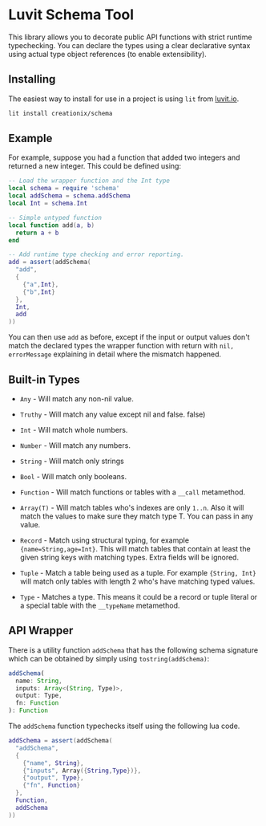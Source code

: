 # Luvit Schema Tool

This library allows you to decorate public API functions with strict runtime
typechecking.  You can declare the types using a clear declarative syntax
using actual type object references (to enable extensibility).

## Installing

The easiest way to install for use in a project is using `lit` from
 [luvit.io](https://luvit.io/).

```sh
lit install creationix/schema
```

## Example

For example, suppose you had a function that added two integers and returned a
new integer.  This could be defined using:

```lua
-- Load the wrapper function and the Int type
local schema = require 'schema'
local addSchema = schema.addSchema
local Int = schema.Int

-- Simple untyped function
local function add(a, b)
  return a + b
end

-- Add runtime type checking and error reporting.
add = assert(addSchema(
  "add",
  {
    {"a",Int},
    {"b",Int}
  },
  Int,
  add
))
```

You can then use `add` as before, except if the input or output values don't
match the declared types the wrapper function with return with `nil, errorMessage`
explaining in detail where the mismatch happened.

## Built-in Types

- `Any` - Will match any non-nil value.

- `Truthy` - Will match any value except nil and false. false)

- `Int` - Will match whole numbers.

- `Number` - Will match any numbers.

- `String` - Will match only strings

- `Bool` - Will match only booleans.

- `Function` - Will match functions or tables with a `__call` metamethod.

- `Array(T)` - Will match tables who's indexes are only `1..n`.  Also it will
  match the values to make sure they match type T.  You can pass in any value.

- `Record` - Match using structural typing, for example `{name=String,age=Int}`.
  This will match tables that contain at least the given string keys with
  matching types.  Extra fields will be ignored.

- `Tuple` - Match a table being used as a tuple.  For example `{String, Int}`
  will match only tables with length 2 who's have matching typed values.

- `Type` - Matches a type.  This means it could be a record or tuple literal or
  a special table with the `__typeName` metamethod.

## API Wrapper

There is a utility function `addSchema` that has the following schema signature which can be obtained by simply using `tostring(addSchema)`:

```ts
addSchema(
  name: String,
  inputs: Array<(String, Type)>,
  output: Type,
  fn: Function
): Function
```

The `addSchema` function typechecks itself using the following lua code.

```lua
addSchema = assert(addSchema(
  "addSchema",
  {
    {"name", String},
    {"inputs", Array({String,Type})},
    {"output", Type},
    {"fn", Function}
  },
  Function,
  addSchema
))
```
